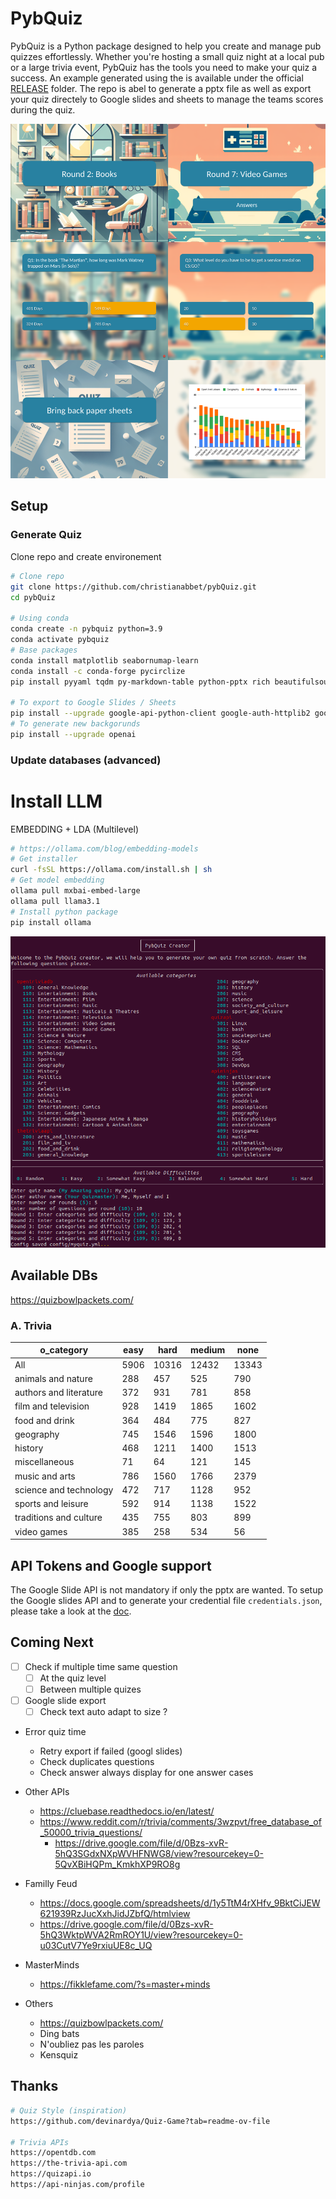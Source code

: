 # PybQuiz

PybQuiz is a Python package designed to help you create and manage pub quizzes effortlessly. Whether you're hosting a small quiz night at a local pub or a large trivia event, PybQuiz has the tools you need to make your quiz a success. An example generated using the is available under the official [RELEASE](https://github.com/christianabbet/pybQuiz/releases) folder. The repo is abel to generate a pptx file as well as export your quiz directely to Google slides and sheets to manage the teams scores during the quiz.

![plot](example2.png)


## Setup


### Generate Quiz

Clone repo and create environement

```bash
# Clone repo
git clone https://github.com/christianabbet/pybQuiz.git
cd pybQuiz

# Using conda
conda create -n pybquiz python=3.9
conda activate pybquiz
# Base packages
conda install matplotlib seabornumap-learn
conda install -c conda-forge pycirclize
pip install pyyaml tqdm py-markdown-table python-pptx rich beautifulsoup4 tabulate requests

# To export to Google Slides / Sheets
pip install --upgrade google-api-python-client google-auth-httplib2 google-auth-oauthlib
# To generate new backgorunds
pip install --upgrade openai
```

<!-- Create your quiz

```bash
# Run quiz creating 
python run_create_quiz.py

# To get additonal parameters infromation
python run_create_quiz.py -h
```

```bash
options:
  -h, --help            show this help message and exit
  --cfg CFG             path to config file (default if None)
  --dirout DIROUT       path to output directory for data generation (default is "output")
  --apitoken APITOKEN   path to stored API tokens (default is "config/apitoken.yml")
  --googlecreds GOOGLECREDS
                        path to stored Google credentials (default is "config/credentials.json")
```

Note that some APIs need a token to be accessed. Please refer to the API section to know how to setup tokens.  -->

### Update databases (advanced)

# Install LLM

EMBEDDING + LDA (Multilevel)

```bash
# https://ollama.com/blog/embedding-models
# Get installer
curl -fsSL https://ollama.com/install.sh | sh
# Get model embedding
ollama pull mxbai-embed-large
ollama pull llama3.1
# Install python package
pip install ollama
```

![plot](creator.png)

## Available DBs

https://quizbowlpackets.com/

### A. Trivia

|      o_category      |easy| hard|medium| none|
|----------------------|----|-----|------|-----|
|          All         |5906|10316| 12432|13343|
|  animals and nature  | 288| 457 |  525 | 790 |
|authors and literature| 372| 931 |  781 | 858 |
|  film and television | 928| 1419| 1865 | 1602|
|    food and drink    | 364| 484 |  775 | 827 |
|       geography      | 745| 1546| 1596 | 1800|
|        history       | 468| 1211| 1400 | 1513|
|     miscellaneous    | 71 |  64 |  121 | 145 |
|    music and arts    | 786| 1560| 1766 | 2379|
|science and technology| 472| 717 | 1128 | 952 |
|  sports and leisure  | 592| 914 | 1138 | 1522|
|traditions and culture| 435| 755 |  803 | 899 |
|      video games     | 385| 258 |  534 |  56 |
<!-- 
### 1. Who wants to be Millionaire

https://millionaire.fandom.com

|Lang|Candidates|Questions|   Values  | Air date|(0, 4]|(4, 9]|(9, 14]|
|----|----------|---------|-----------|---------|------|------|-------|
| us |   1948   |  17080  |100-2180000|1953-2024| 6503 | 7291 |  1508 |
| uk |   1234   |  11296  |100-1000000|1998-2024| 4833 | 4656 |  783  |

### 2. Jeopardy!

Difficulty is graded from to 0 (lowest) to 11 (highest). This correspond to the clue values from $100 to $2000

|Lang|Questions| Values | Air date|(0, 3]|(3, 7]|(7, 11]|
|----|---------|--------|---------|------|------|-------|
| us |  482067 |100-2000|1984-2024|192881|187847| 79738 | -->


## API Tokens and Google support

The Google Slide API is not mandatory if only the pptx are wanted. To setup the Google slides API and to generate your credential file `credentials.json`, please take a look at the [doc](https://developers.google.com/slides/api/quickstart/python).


## Coming Next

* [ ] Check if multiple time same question 
  * [ ] At the quiz level
  * [ ] Between multiple quizes
* [ ] Google slide export
  * [ ] Check text auto adapt to size ?
* Error quiz time
  * Retry export if failed (googl slides)
  * Check duplicates questions
  * Check answer always display for one answer cases

* Other APIs
  * https://cluebase.readthedocs.io/en/latest/
  * https://www.reddit.com/r/trivia/comments/3wzpvt/free_database_of_50000_trivia_questions/
    * https://drive.google.com/file/d/0Bzs-xvR-5hQ3SGdxNXpWVHFNWG8/view?resourcekey=0-5QvXBiHQPm_KmkhXP9RO8g
  
* Familly Feud
  * https://docs.google.com/spreadsheets/d/1y5TtM4rXHfv_9BktCiJEW621939RzJucXxhJidJZbfQ/htmlview
  * https://drive.google.com/file/d/0Bzs-xvR-5hQ3WktpWVA2RmROY1U/view?resourcekey=0-u03CutV7Ye9rxiuUE8c_UQ

* MasterMinds
  * https://fikklefame.com/?s=master+minds

* Others
  * https://quizbowlpackets.com/
  * Ding bats
  * N'oubliez pas les paroles
  * Kensquiz
  
## Thanks 



```bash
# Quiz Style (inspiration)
https://github.com/devinardya/Quiz-Game?tab=readme-ov-file

# Trivia APIs
https://opentdb.com
https://the-trivia-api.com
https://quizapi.io
https://api-ninjas.com/profile

```
